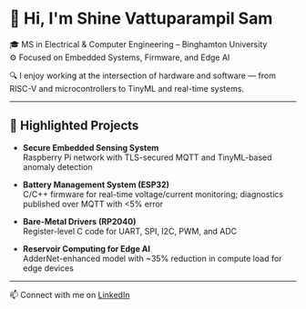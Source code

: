# 👋 Hi, I'm Shine Vattuparampil Sam

🎓 MS in Electrical & Computer Engineering – Binghamton University  
⚙️ Focused on Embedded Systems, Firmware, and Edge AI  

🔍 I enjoy working at the intersection of hardware and software — from RISC-V and microcontrollers to TinyML and real-time systems.

---

## 🔧 Highlighted Projects

- **Secure Embedded Sensing System**  
  Raspberry Pi network with TLS-secured MQTT and TinyML-based anomaly detection

- **Battery Management System (ESP32)**  
  C/C++ firmware for real-time voltage/current monitoring; diagnostics published over MQTT with <5% error

- **Bare-Metal Drivers (RP2040)**  
  Register-level C code for UART, SPI, I2C, PWM, and ADC

- **Reservoir Computing for Edge AI**  
  AdderNet-enhanced model with ~35% reduction in compute load for edge devices

---

📫 Connect with me on [LinkedIn](https://linkedin.com/in/shine-v-sam)




<!--
**shinesvs/shinesvs** is a ✨ _special_ ✨ repository because its `README.md` (this file) appears on your GitHub profile.

Here are some ideas to get you started:

- 🔭 I’m currently working on ...
- 🌱 I’m currently learning ...
- 👯 I’m looking to collaborate on ...
- 🤔 I’m looking for help with ...
- 💬 Ask me about ...
- 📫 How to reach me: ...
- 😄 Pronouns: ...
- ⚡ Fun fact: ...
-->

